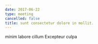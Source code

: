 ```yaml
---
date: 2017-06-22
type: meeting
cancelled: false
title: sunt consectetur dolore in mollit.
---
```

minim labore cillum Excepteur culpa